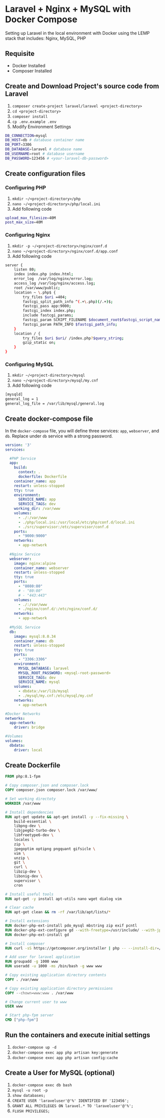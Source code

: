# Laravel + Nginx + MySQL with Docker Compose

Setting up Laravel in the local environment with Docker using the LEMP stack that includes: Nginx, MySQL, PHP

## Requisite

- Docker Installed
- Composer Installed

## Create and Download Project's source code from Laravel 

1. ```composer create-project laravel/laravel <project-directory>```
2. ```cd <project-directory>```
3. ```composer install```
4. ```cp .env.example .env```
5. Modify Environment Settings
```sh
DB_CONNECTION=mysql
DB_HOST=db # database container name
DB_PORT=3306
DB_DATABASE=laravel # database name
DB_USERNAME=root # database username
DB_PASSWORD=123456 # <your-laravel-db-password>
```

## Create configuration files

### Configuring PHP
1. ```mkdir ~/<project-directory>/php```
2. ```nano ~/<project-directory>/php/local.ini```
3. Add following code
```sh
upload_max_filesize=40M
post_max_size=40M
```

### Configuring Nginx
1. ```mkdir -p ~/<project-directory>/nginx/conf.d```
2. ```nano ~/<project-directory>/nginx/conf.d/app.conf```
3. Add following code
```sh
server {
    listen 80;
    index index.php index.html;
    error_log  /var/log/nginx/error.log;
    access_log /var/log/nginx/access.log;
    root /var/www/public;
    location ~ \.php$ {
        try_files $uri =404;
        fastcgi_split_path_info ^(.+\.php)(/.+)$;
        fastcgi_pass app:9000;
        fastcgi_index index.php;
        include fastcgi_params;
        fastcgi_param SCRIPT_FILENAME $document_root$fastcgi_script_name;
        fastcgi_param PATH_INFO $fastcgi_path_info;
    }
    location / {
        try_files $uri $uri/ /index.php?$query_string;
        gzip_static on;
    }
}
```

### Configuring MySQL
1. ```mkdir ~/<project-directory>/mysql```
2. ```nano ~/<project-directory>/mysql/my.cnf```
3. Add following code
```sh
[mysqld]
general_log = 1
general_log_file = /var/lib/mysql/general.log
```

## Create docker-compose file
In the ```docker-compose``` file, you will define three services: ```app```, ```webserver```, and ```db```.
Replace <mysql-root-password> under ```db``` service with a strong password.

```yml
version: '3'
services:

  #PHP Service
  app:
    build:
      context: .
      dockerfile: Dockerfile
    container_name: app
    restart: unless-stopped
    tty: true
    environment:
      SERVICE_NAME: app
      SERVICE_TAGS: dev
    working_dir: /var/www
    volumes:
      - ./:/var/www
      - ./php/local.ini:/usr/local/etc/php/conf.d/local.ini
      - ./src/supervisor:/etc/supervisor/conf.d
    ports:
      - "9000:9000"
    networks:
      - app-network
    
  #Nginx Service
  webserver:
    image: nginx:alpine
    container_name: webserver
    restart: unless-stopped
    tty: true
    ports:
      - "8080:80"
      # - "80:80"
      # - "443:443"
    volumes:
      - ./:/var/www
      - ./nginx/conf.d/:/etc/nginx/conf.d/
    networks:
      - app-network
  
  #MySQL Service
  db:
    image: mysql:8.0.34
    container_name: db
    restart: unless-stopped
    tty: true
    ports:
      - "3306:3306"
    environment:
      MYSQL_DATABASE: laravel
      MYSQL_ROOT_PASSWORD: <mysql-root-password>
      SERVICE_TAGS: dev
      SERVICE_NAME: mysql
    volumes:
      - dbdata:/var/lib/mysql
      - ./mysql/my.cnf:/etc/mysql/my.cnf
    networks:
      - app-network

#Docker Networks
networks:
  app-network:
    driver: bridge

#Volumes
volumes:
  dbdata:
    driver: local

```

## Create Dockerfile

```Dockerfile
FROM php:8.1-fpm

# Copy composer.json and composer.lock
COPY composer.json composer.lock /var/www/

# Set working directoty
WORKDIR /var/www

# Install dependencies
RUN apt-get update && apt-get install -y --fix-missing \
    build-essential \
    libpng-dev \
    libjpeg62-turbo-dev \
    libfreetype6-dev \
    locales \
    zip \
    jpegoptim optipng pngquant gifsicle \
    vim \
    unzip \
    git \
    curl \
    libzip-dev \
    libonig-dev \
    supervisor \
    cron

# Install useful tools
RUN apt-get -y install apt-utils nano wget dialog vim

# Clear cache
RUN apt-get clean && rm -rf /var/lib/apt/lists/*

# Install extensions
RUN docker-php-ext-install pdo_mysql mbstring zip exif pcntl
RUN docker-php-ext-configure gd --with-freetype=/usr/include/ --with-jpeg=/usr/include/
RUN docker-php-ext-install gd

# Install composer
RUN curl -sS https://getcomposer.org/installer | php -- --install-dir=/usr/local/bin --filename=composer

# Add user for laravel application
RUN groupadd -g 1000 www
RUN useradd -u 1000 -ms /bin/bash -g www www

# Copy existing application directory contents
COPY . /var/www

# Copy existing application directory permissions
COPY --chown=www:www . /var/www

# Change current user to www
USER www

# Start php-fpm server
CMD ["php-fpm"]
```

## Run the containers and execute initial settings 
1. ```docker-compose up -d```
2. ```docker-compose exec app php artisan key:generate```
3. ```docker-compose exec app php artisan config:cache```


## Create a User for MySQL (optional)
1. ```docker-compose exec db bash```
2. ```mysql -u root -p```
3. ```show databases;```
4. ```CREATE USER 'laraveluser'@'%' IDENTIFIED BY '123456';```
5. ```GRANT ALL PRIVILEGES ON laravel.* TO 'laraveluser'@'%';```
6. ```FLUSH PRIVILEGES;```
